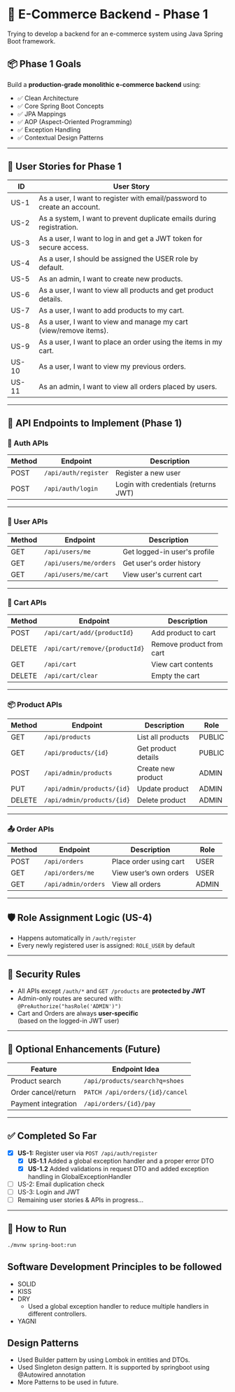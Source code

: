 # 🛒 E-Commerce Backend - Phase 1

Trying to develop a backend for an e-commerce system using Java Spring Boot framework.

## 📦 Phase 1 Goals

Build a **production-grade monolithic e-commerce backend** using:

- ✅ Clean Architecture
- ✅ Core Spring Boot Concepts
- ✅ JPA Mappings
- ✅ AOP (Aspect-Oriented Programming)
- ✅ Exception Handling
- ✅ Contextual Design Patterns

---

## 🧾 User Stories for Phase 1

| ID    | User Story |
|-------|------------|
| US-1  | As a user, I want to register with email/password to create an account. |
| US-2  | As a system, I want to prevent duplicate emails during registration. |
| US-3  | As a user, I want to log in and get a JWT token for secure access. |
| US-4  | As a user, I should be assigned the USER role by default. |
| US-5  | As an admin, I want to create new products. |
| US-6  | As a user, I want to view all products and get product details. |
| US-7  | As a user, I want to add products to my cart. |
| US-8  | As a user, I want to view and manage my cart (view/remove items). |
| US-9  | As a user, I want to place an order using the items in my cart. |
| US-10 | As a user, I want to view my previous orders. |
| US-11 | As an admin, I want to view all orders placed by users. |

---

## 🚀 API Endpoints to Implement (Phase 1)

### 🔐 Auth APIs

| Method | Endpoint              | Description                  |
|--------|------------------------|------------------------------|
| POST   | `/api/auth/register`   | Register a new user          |
| POST   | `/api/auth/login`      | Login with credentials (returns JWT) |

---

### 👤 User APIs

| Method | Endpoint                 | Description                 |
|--------|---------------------------|-----------------------------|
| GET    | `/api/users/me`          | Get logged-in user's profile |
| GET    | `/api/users/me/orders`   | Get user's order history     |
| GET    | `/api/users/me/cart`     | View user's current cart     |

---

### 🛒 Cart APIs

| Method | Endpoint                    | Description              |
|--------|------------------------------|--------------------------|
| POST   | `/api/cart/add/{productId}`  | Add product to cart      |
| DELETE | `/api/cart/remove/{productId}` | Remove product from cart |
| GET    | `/api/cart`                  | View cart contents       |
| DELETE | `/api/cart/clear`            | Empty the cart           |

---

### 📦 Product APIs

| Method | Endpoint                        | Description          | Role   |
|--------|----------------------------------|----------------------|--------|
| GET    | `/api/products`                 | List all products    | PUBLIC |
| GET    | `/api/products/{id}`            | Get product details  | PUBLIC |
| POST   | `/api/admin/products`           | Create new product   | ADMIN  |
| PUT    | `/api/admin/products/{id}`      | Update product       | ADMIN  |
| DELETE | `/api/admin/products/{id}`      | Delete product       | ADMIN  |

---

### 📤 Order APIs

| Method | Endpoint                | Description             | Role  |
|--------|--------------------------|-------------------------|-------|
| POST   | `/api/orders`           | Place order using cart  | USER  |
| GET    | `/api/orders/me`        | View user’s own orders  | USER  |
| GET    | `/api/admin/orders`     | View all orders         | ADMIN |

---

## 🛡️ Role Assignment Logic (US-4)

- Happens automatically in `/auth/register`
- Every newly registered user is assigned: `ROLE_USER` by default

---

## 🔐 Security Rules

- All APIs except `/auth/*` and `GET /products` are **protected by JWT**
- Admin-only routes are secured with:  
  `@PreAuthorize("hasRole('ADMIN')")`
- Cart and Orders are always **user-specific**  
  (based on the logged-in JWT user)

---

## 🧩 Optional Enhancements (Future)

| Feature              | Endpoint Idea                    |
|----------------------|----------------------------------|
| Product search       | `/api/products/search?q=shoes`   |
| Order cancel/return  | `PATCH /api/orders/{id}/cancel`  |
| Payment integration  | `/api/orders/{id}/pay`           |

---

## ✅ Completed So Far

- [X] **US-1:** Register user via `POST /api/auth/register`
  - [X] **US-1.1** Added a global exception handler and a proper error DTO
  - [X] **US-1.2** Added validations in request DTO and added exception handling in GlobalExceptionHandler
- [ ] US-2: Email duplication check
- [ ] US-3: Login and JWT
- [ ] Remaining user stories & APIs in progress...

---

## 📌 How to Run

```bash
./mvnw spring-boot:run

```



## Software Development Principles to be followed
- SOLID
- KISS
- DRY
  - Used a global exception handler to reduce multiple handlers in different controllers.
- YAGNI




## Design Patterns

- Used Builder pattern by using Lombok in entities and DTOs.
- Used Singleton design pattern. It is supported by springboot using @Autowired annotation
- More Patterns to be used in future.

